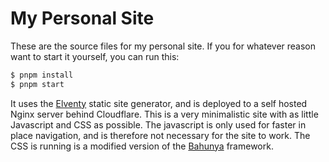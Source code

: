 # My Personal Site

These are the source files for my personal site. If you for whatever reason want to start it yourself, you can run this:

```sh
$ pnpm install
$ pnpm start
```

It uses the [Elventy](https://www.11ty.dev/) static site generator, and is deployed to a self hosted Nginx server behind Cloudflare. This is a very minimalistic site with as little Javascript and CSS as possible. The javascript is only used for faster in place navigation, and is therefore not necessary for the site to work. The CSS is running is a modified version of the [Bahunya](https://hakanalpay.com/bahunya/) framework.
